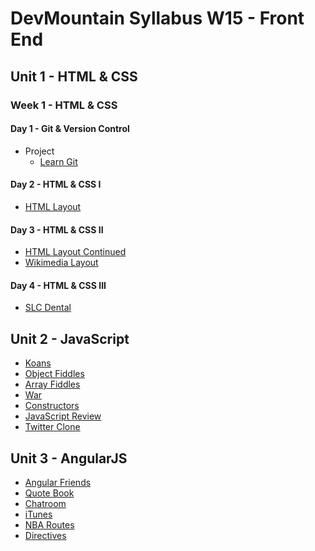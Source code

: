 # DevMountain Syllabus W15 - Front End

## Unit 1 - HTML & CSS
### Week 1 - HTML & CSS
#### Day 1 - Git & Version Control
- Project
  * <a href="https://github.com/DevMountain/learn-git">Learn Git</a>

#### Day 2 - HTML & CSS I
* <a href="https://github.com/DevMountain/html-layout">HTML Layout</a>

#### Day 3 - HTML & CSS II
* <a href="https://github.com/DevMountain/html-layouts-2">HTML Layout Continued</a>
* <a href="https://github.com/DevMountain/wikimedia-layout">Wikimedia Layout</a>

#### Day 4 - HTML & CSS III
* <a href="#CANTFINDREPO">SLC Dental</a>

## Unit 2 - JavaScript
* <a href="https://github.com/DevMountain/JS-KOANS">Koans</a>
* <a href="https://github.com/DevMountain/object-fiddles">Object Fiddles</a>
* <a href="https://github.com/DevMountain/array-fiddles">Array Fiddles</a>
* <a href="https://github.com/DevMountain/war">War</a>
* <a href="https://github.com/DevMountain/ConstructorConductor">Constructors</a>
* <a href="https://github.com/DevMountain/JavaScript-Review">JavaScript Review</a>
* <a href="https://github.com/DevMountain/twitter-clone">Twitter Clone</a>

## Unit 3 - AngularJS
* <a href="https://github.com/DevMountain/angular-friends">Angular Friends</a>
* <a href="https://github.com/DevMountain/quoteBook">Quote Book</a>
* <a href="https://github.com/DevMountain/chatroom">Chatroom</a>
* <a href="https://github.com/DevMountain/itunes">iTunes</a>
* <a href="https://github.com/DevMountain/nbaRoutes">NBA Routes</a>
* <a href="https://github.com/DevMountain/Directives-Workshop">Directives</a>